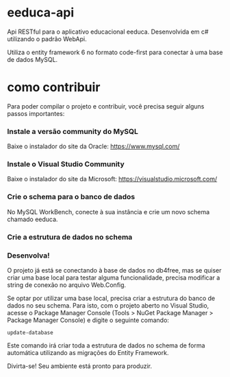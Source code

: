 # eeduca-api
Api RESTful para o aplicativo educacional eeduca. Desenvolvida em c# utilizando o padrão WebApi.

Utiliza o entity framework 6 no formato code-first para conectar à uma base de dados MySQL.

# como contribuir
Para poder compilar o projeto e contribuir, você precisa seguir alguns passos importantes:

### Instale a versão community do MySQL
Baixe o instalador do site da Oracle: https://www.mysql.com/

### Instale o Visual Studio Community
Baixe o instalador do site da Microsoft: https://visualstudio.microsoft.com/

### Crie o schema para o banco de dados
No MySQL WorkBench, conecte à sua instância e crie um novo schema chamado eeduca.

### Crie a estrutura de dados no schema

### Desenvolva!
O projeto já está se conectando à base de dados no db4free, mas se quiser criar uma base local para testar alguma funcionalidade, precisa modificar a string de conexão no arquivo Web.Config.

Se optar por utilizar uma base local, precisa criar a estrutura do banco de dados no seu schema. Para isto, com o projeto aberto no Visual Studio, acesse o Package Manager Console (Tools > NuGet Package Manager > Package Manager Console) e digite o seguinte comando: 

```
update-database
```

Este comando irá criar toda a estrutura de dados no schema de forma automática utilizando as migrações do Entity Framework.

Divirta-se! Seu ambiente está pronto para produzir.